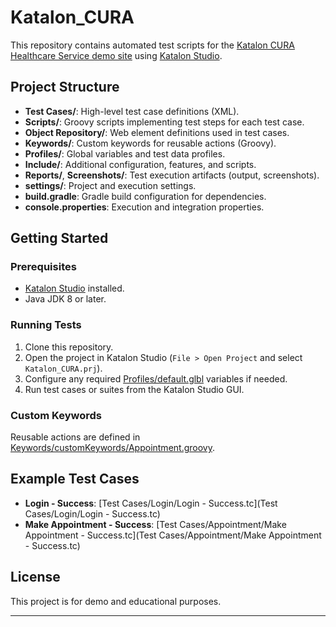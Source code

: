# Katalon_CURA

This repository contains automated test scripts for the [Katalon CURA Healthcare Service demo site](https://katalon-demo-cura.herokuapp.com/) using [Katalon Studio](https://www.katalon.com/).

## Project Structure

- **Test Cases/**: High-level test case definitions (XML).
- **Scripts/**: Groovy scripts implementing test steps for each test case.
- **Object Repository/**: Web element definitions used in test cases.
- **Keywords/**: Custom keywords for reusable actions (Groovy).
- **Profiles/**: Global variables and test data profiles.
- **Include/**: Additional configuration, features, and scripts.
- **Reports/**, **Screenshots/**: Test execution artifacts (output, screenshots).
- **settings/**: Project and execution settings.
- **build.gradle**: Gradle build configuration for dependencies.
- **console.properties**: Execution and integration properties.

## Getting Started

### Prerequisites

- [Katalon Studio](https://www.katalon.com/) installed.
- Java JDK 8 or later.

### Running Tests

1. Clone this repository.
2. Open the project in Katalon Studio (`File > Open Project` and select `Katalon_CURA.prj`).
3. Configure any required [Profiles/default.glbl](Profiles/default.glbl) variables if needed.
4. Run test cases or suites from the Katalon Studio GUI.

### Custom Keywords

Reusable actions are defined in [Keywords/customKeywords/Appointment.groovy](Keywords/customKeywords/Appointment.groovy).

## Example Test Cases

- **Login - Success**: [Test Cases/Login/Login - Success.tc](Test Cases/Login/Login - Success.tc)
- **Make Appointment - Success**: [Test Cases/Appointment/Make Appointment - Success.tc](Test Cases/Appointment/Make Appointment - Success.tc)

## License

This project is for demo and educational purposes.

---
